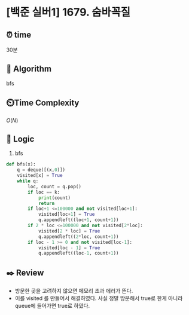 # [백준 실버1] 1679. 숨바꼭질
 
## ⏰  **time**
30분

## :pushpin: **Algorithm**

bfs

## ⏲️**Time Complexity**

$O(N)$

## :round_pushpin: **Logic**
1. bfs
```python
def bfs(x):
    q = deque([(x,0)])
    visited[x] = True
    while q:
        loc, count = q.pop()
        if loc == k:
            print(count)
            return
        if loc+1 <=100000 and not visited[loc+1]:
            visited[loc+1] = True
            q.appendleft((loc+1, count+1))
        if 2 * loc <=100000 and not visited[2*loc]:
            visited[2 * loc] = True
            q.appendleft((2*loc, count+1))
        if loc - 1 >= 0 and not visited[loc-1]:
            visited[loc - 1] = True
            q.appendleft((loc-1, count+1))
```

## :black_nib: **Review**
- 방문한 곳을 고려하지 않으면 메모리 초과 에러가 뜬다.
- 이를 visited 를 만들어서 해결하였다. 사실 정말 방문해서 true로 한게 아니라 queue에 들어가면 true로 하였다.
